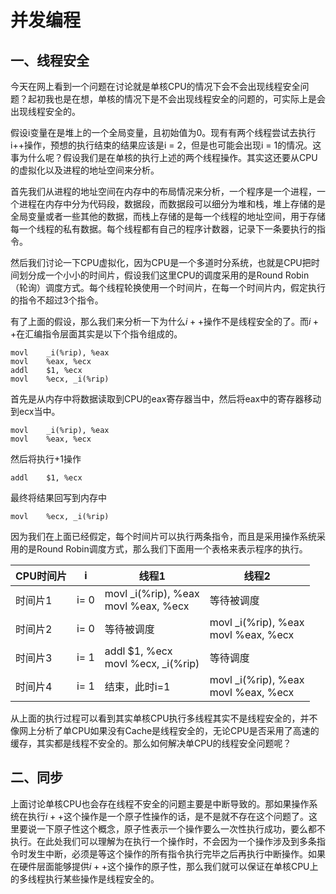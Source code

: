# 并发编程

## 一、线程安全

今天在网上看到一个问题在讨论就是单核CPU的情况下会不会出现线程安全问题？起初我也是在想，单核的情况下是不会出现线程安全的问题的，可实际上是会出现线程安全的。

假设i变量在是堆上的一个全局变量，且初始值为0。现有有两个线程尝试去执行i++操作，预想的执行结束的结果应该是i = 2，但是也可能会出现i = 1的情况。这事为什么呢？假设我们是在单核的执行上述的两个线程操作。其实这还要从CPU的虚拟化以及进程的地址空间来分析。

首先我们从进程的地址空间在内存中的布局情况来分析，一个程序是一个进程，一个进程在内存中分为代码段，数据段，而数据段可以细分为堆和栈，堆上存储的是全局变量或者一些其他的数据，而栈上存储的是每一个线程的地址空间，用于存储每一个线程的私有数据。每个线程都有自己的程序计数器，记录下一条要执行的指令。

然后我们讨论一下CPU虚拟化，因为CPU是一个多道时分系统，也就是CPU把时间划分成一个小小的时间片，假设我们这里CPU的调度采用的是Round Robin（轮询）调度方式。每个线程轮换使用一个时间片，在每一个时间片内，假定执行的指令不超过3个指令。

有了上面的假设，那么我们来分析一下为什么$i++$操作不是线程安全的了。而$i++$在汇编指令层面其实是以下个指令组成的。

```assembly
movl	_i(%rip), %eax
movl	%eax, %ecx
addl	$1, %ecx
movl	%ecx, _i(%rip)
```

首先是从内存中将数据读取到CPU的eax寄存器当中，然后将eax中的寄存器移动到ecx当中。

```assembly
movl	_i(%rip), %eax
movl	%eax, %ecx
```

然后将执行+1操作

```assembly
addl	$1, %ecx
```

最终将结果回写到内存中

```assembly
movl	%ecx, _i(%rip)
```

因为我们在上面已经假定，每个时间片可以执行两条指令，而且是采用操作系统采用的是Round Robin调度方式，那么我们下面用一个表格来表示程序的执行。

| CPU时间片 | i    | 线程1                                         | 线程2                                         |
| --------- | ---- | --------------------------------------------- | --------------------------------------------- |
| 时间片1   | i= 0 | movl	_i(%rip), %eax<br/>movl	%eax, %ecx | 等待被调度                                    |
| 时间片2   | i= 0 | 等待被调度                                    | movl	_i(%rip), %eax<br/>movl	%eax, %ecx |
| 时间片3   | i= 1 | addl	$1, %ecx<br/>movl	%ecx, _i(%rip)   | 等待调度                                      |
| 时间片4   | i= 1 | 结束，此时i=1                                 | movl	_i(%rip), %eax<br/>movl	%eax, %ecx |

从上面的执行过程可以看到其实单核CPU执行多线程其实不是线程安全的，并不像网上分析了单CPU如果没有Cache是线程安全的，无论CPU是否采用了高速的缓存，其实都是线程不安全的。那么如何解决单CPU的线程安全问题呢？

## 二、同步

上面讨论单核CPU也会存在线程不安全的问题主要是中断导致的。那如果操作系统在执行$i++$这个操作是一个原子性操作的话，是不是就不存在这个问题了。这里要说一下原子性这个概念，原子性表示一个操作要么一次性执行成功，要么都不执行。在此处我们可以理解为在执行一个操作时，不会因为一个操作涉及到多条指令时发生中断，必须是等这个操作的所有指令执行完毕之后再执行中断操作。如果在硬件层面能够提供$i++$这个操作的原子性，那么我们就可以保证在单核CPU上的多线程执行某些操作是线程安全的。